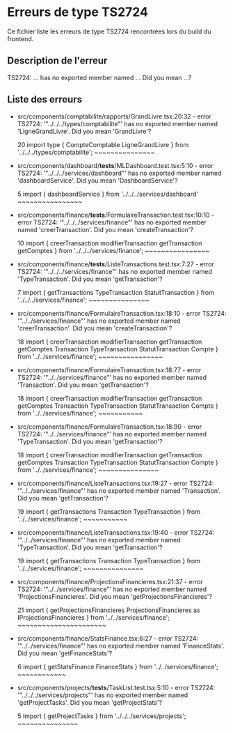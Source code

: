 # Erreurs de type TS2724

Ce fichier liste les erreurs de type TS2724 rencontrées lors du build du frontend.

## Description de l'erreur

TS2724: ... has no exported member named ... Did you mean ...?

## Liste des erreurs

- src/components/comptabilite/rapports/GrandLivre.tsx:20:32 - error TS2724: '"../../../types/comptabilite"' has no exported member named 'LigneGrandLivre'. Did you mean 'GrandLivre'?

  20 import type { CompteComptable LigneGrandLivre } from '../../../types/comptabilite';
                                    ~~~~~~~~~~~~~~~

- src/components/dashboard/__tests__/MLDashboard.test.tsx:5:10 - error TS2724: '"../../../services/dashboard"' has no exported member named 'dashboardService'. Did you mean 'DashboardService'?

  5 import { dashboardService } from '../../../services/dashboard'
             ~~~~~~~~~~~~~~~~

- src/components/finance/__tests__/FormulaireTransaction.test.tsx:10:10 - error TS2724: '"../../../services/finance"' has no exported member named 'creerTransaction'. Did you mean 'createTransaction'?

  10 import { creerTransaction modifierTransaction getTransaction getComptes } from '../../../services/finance';
              ~~~~~~~~~~~~~~~~

- src/components/finance/__tests__/ListeTransactions.test.tsx:7:27 - error TS2724: '"../../../services/finance"' has no exported member named 'TypeTransaction'. Did you mean 'getTransaction'?

  7 import { getTransactions TypeTransaction StatutTransaction } from '../../../services/finance';
                              ~~~~~~~~~~~~~~~

- src/components/finance/FormulaireTransaction.tsx:18:10 - error TS2724: '"../../services/finance"' has no exported member named 'creerTransaction'. Did you mean 'createTransaction'?

  18 import { creerTransaction modifierTransaction getTransaction getComptes Transaction TypeTransaction StatutTransaction Compte } from '../../services/finance';
              ~~~~~~~~~~~~~~~~

- src/components/finance/FormulaireTransaction.tsx:18:77 - error TS2724: '"../../services/finance"' has no exported member named 'Transaction'. Did you mean 'getTransaction'?

  18 import { creerTransaction modifierTransaction getTransaction getComptes Transaction TypeTransaction StatutTransaction Compte } from '../../services/finance';
                                                                                 ~~~~~~~~~~~

- src/components/finance/FormulaireTransaction.tsx:18:90 - error TS2724: '"../../services/finance"' has no exported member named 'TypeTransaction'. Did you mean 'getTransaction'?

  18 import { creerTransaction modifierTransaction getTransaction getComptes Transaction TypeTransaction StatutTransaction Compte } from '../../services/finance';
                                                                                              ~~~~~~~~~~~~~~~

- src/components/finance/ListeTransactions.tsx:19:27 - error TS2724: '"../../services/finance"' has no exported member named 'Transaction'. Did you mean 'getTransaction'?

  19 import { getTransactions Transaction TypeTransaction } from '../../services/finance';
                               ~~~~~~~~~~~

- src/components/finance/ListeTransactions.tsx:19:40 - error TS2724: '"../../services/finance"' has no exported member named 'TypeTransaction'. Did you mean 'getTransaction'?

  19 import { getTransactions Transaction TypeTransaction } from '../../services/finance';
                                            ~~~~~~~~~~~~~~~

- src/components/finance/ProjectionsFinancieres.tsx:21:37 - error TS2724: '"../../services/finance"' has no exported member named 'ProjectionsFinancieres'. Did you mean 'getProjectionsFinancieres'?

  21 import { getProjectionsFinancieres ProjectionsFinancieres as IProjectionsFinancieres } from '../../services/finance';
                                         ~~~~~~~~~~~~~~~~~~~~~~

- src/components/finance/StatsFinance.tsx:6:27 - error TS2724: '"../../services/finance"' has no exported member named 'FinanceStats'. Did you mean 'getFinanceStats'?

  6 import { getStatsFinance FinanceStats } from '../../services/finance';
                              ~~~~~~~~~~~~

- src/components/projects/__tests__/TaskList.test.tsx:5:10 - error TS2724: '"../../../services/projects"' has no exported member named 'getProjectTasks'. Did you mean 'getProjectStats'?

  5 import { getProjectTasks } from '../../../services/projects';
             ~~~~~~~~~~~~~~~
